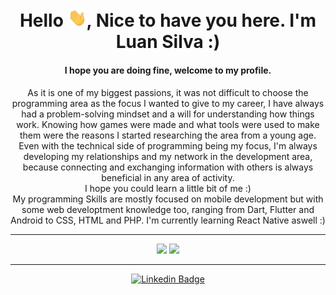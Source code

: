 <h1 align="center">Hello <img src="https://raw.githubusercontent.com/ABSphreak/ABSphreak/master/gifs/Hi.gif" width="30px">, Nice to have you here. I'm Luan Silva :)</h1>


<h4 align="center">I hope you are doing fine, welcome to my profile.</h4>



<p align="center"> 
  As it is one of my biggest passions, it was not difficult to choose the programming area as the focus I wanted to give to my career, I have always had a problem-solving mindset and a will for understanding how things work. Knowing how games were made and what tools were used to make them were the reasons I started researching the area from a young age.
  <br>
Even with the technical side of programming being my focus, I'm always developing my relationships and my network in the development area, because connecting and exchanging information with others is always beneficial in any area of activity.   
  <br>
I hope you could learn a little bit of me :)
  <br>
My programming Skills are mostly focused on mobile development but with some web developtment knowledge too, ranging from Dart, Flutter and Android to CSS, HTML and PHP. I'm currently learning React Native aswell :)
</p>

 ---

<div align="center">
    <img height="240em" src="https://github-readme-stats.vercel.app/api?username=luanss19&show_icons=true&theme=dark"/>
    <img height="240em" src="https://github-readme-stats.vercel.app/api/top-langs/?username=luanss19&theme=dark"/>
</div>
   
 ---
 
<div align="center">

   [![Linkedin Badge](https://img.shields.io/badge/-Luan%20Silva-292929?style=flat-square&logo=Linkedin&logoColor=white&link=https://www.linkedin.com/in/luan-silva-99b872213/)](https://www.linkedin.com/in/luan-silva-99b872213/)
  
</div>
